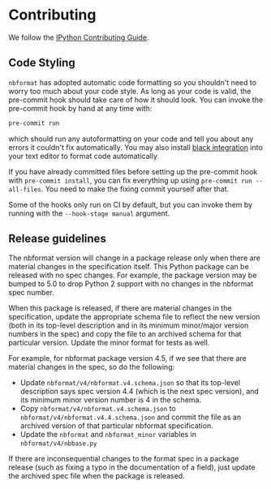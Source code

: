 # Contributing

We follow the [IPython Contributing Guide](https://github.com/ipython/ipython/blob/master/CONTRIBUTING.md).

## Code Styling

`nbformat` has adopted automatic code formatting so you shouldn't
need to worry too much about your code style.
As long as your code is valid,
the pre-commit hook should take care of how it should look.
You can invoke the pre-commit hook by hand at any time with:

```bash
pre-commit run
```

which should run any autoformatting on your code
and tell you about any errors it couldn't fix automatically.
You may also install [black integration](https://black.readthedocs.io/en/stable/integrations/editors.html)
into your text editor to format code automatically.

If you have already committed files before setting up the pre-commit
hook with `pre-commit install`, you can fix everything up using
`pre-commit run --all-files`. You need to make the fixing commit
yourself after that.

Some of the hooks only run on CI by default, but you can invoke them by
running with the `--hook-stage manual` argument.

## Release guidelines

The nbformat version will change in a package release only when there are
material changes in the specification itself. This Python package can be
released with no spec changes. For example, the package version may be bumped to
5.0 to drop Python 2 support with no changes in the nbformat spec number.

When this package is released, if there are material changes in the
specification, update the appropriate schema file to reflect the new version
(both in its top-level description and in its minimum minor/major version
numbers in the spec) and copy the file to an archived schema for that particular
version. Update the minor format for tests as well.

For example, for nbformat package version 4.5, if we see that there are material
changes in the spec, so do the following:

- Update `nbformat/v4/nbformat.v4.schema.json` so that its top-level description
  says spec version 4.4 (which is the next spec version), and its minimum minor
  version number is 4 in the schema.
- Copy `nbformat/v4/nbformat.v4.schema.json` to
  `nbformat/v4/nbformat.v4.4.schema.json` and commit the file as an archived
  version of that particular nbformat specification.
- Update the `nbformat` and `nbformat_minor` variables in
  `nbformat/v4/nbbase.py`

If there are inconsequential changes to the format spec in a package release
(such as fixing a typo in the documentation of a field), just update the
archived spec file when the package is released.
